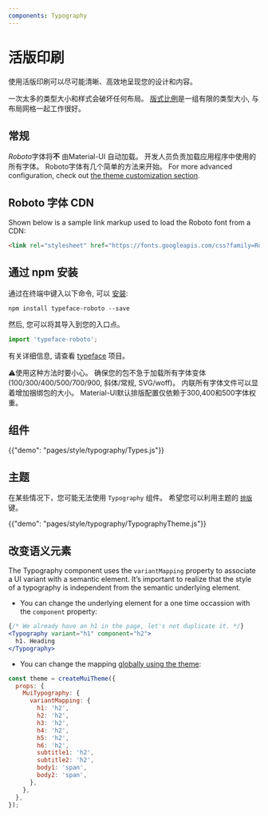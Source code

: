 ```yaml
---
components: Typography
---
```


# 活版印刷

<p class="description">使用活版印刷可以尽可能清晰、高效地呈现您的设计和内容。</p>

一次太多的类型大小和样式会破坏任何布局。 [版式比例](https://material.io/design/typography/#type-scale)是一组有限的类型大小, 与布局网格一起工作很好。

## 常规

*Roboto*字体将**不** 由Material-UI 自动加载。 开发人员负责加载应用程序中使用的所有字体。 Roboto字体有几个简单的方法来开始。 For more advanced configuration, check out [the theme customization section](/customization/themes/#typography).

## Roboto 字体 CDN

Shown below is a sample link markup used to load the Roboto font from a CDN:

```html
<link rel="stylesheet" href="https://fonts.googleapis.com/css?family=Roboto:300,400,500" />
```

## 通过 npm 安装

通过在终端中键入以下命令, 可以 [安装](https://www.npmjs.com/package/typeface-roboto):

`npm install typeface-roboto --save`

然后, 您可以将其导入到您的入口点。

```js
import 'typeface-roboto';
```

有关详细信息, 请查看 [typeface](https://github.com/KyleAMathews/typefaces/tree/master/packages/roboto) 项目。

⚠️使用这种方法时要小心。 确保您的包不急于加载所有字体变体 (100/300/400/500/700/900, 斜体/常规, SVG/woff)。 内联所有字体文件可以显着增加捆绑包的大小。 Material-UI默认排版配置仅依赖于300,400和500字体权重。

## 组件

{{"demo": "pages/style/typography/Types.js"}}

## 主题

在某些情况下，您可能无法使用 `Typography` 组件。 希望您可以利用主题的 [`排版`](/customization/default-theme/?expend-path=$.typography) 键。

{{"demo": "pages/style/typography/TypographyTheme.js"}}

## 改变语义元素

The Typography component uses the `variantMapping` property to associate a UI variant with a semantic element. It’s important to realize that the style of a typography is independent from the semantic underlying element.

- You can change the underlying element for a one time occassion with the `component` property:

```jsx
{/* We already have an h1 in the page, let's not duplicate it. */}
<Typography variant="h1" component="h2">
  h1. Heading
</Typography>
```

- You can change the mapping [globally using the theme](/customization/themes/#properties):

```js
const theme = createMuiTheme({
  props: {
    MuiTypography: {
      variantMapping: {
        h1: 'h2',
        h2: 'h2',
        h3: 'h2',
        h4: 'h2',
        h5: 'h2',
        h6: 'h2',
        subtitle1: 'h2',
        subtitle2: 'h2',
        body1: 'span',
        body2: 'span',
      },
    },
  },
});
```